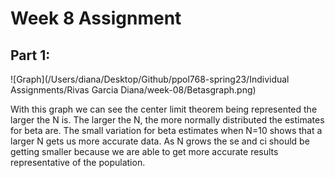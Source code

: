 
# Week 8 Assignment 

## Part 1: 


![Graph](/Users/diana/Desktop/Github/ppol768-spring23/Individual Assignments/Rivas Garcia Diana/week-08/Betasgraph.png) 

With this graph we can see the center limit theorem being represented the larger the N is. The larger the N, the more normally distributed the estimates for beta are. The small variation for beta estimates when N=10 shows that a larger N gets us more accurate data. As N grows the se and ci should be getting smaller because we are able to get more accurate results representative of the population. 
